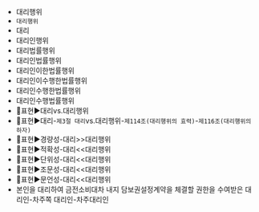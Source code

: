 - 대리행위
- `대리행위`
- 대리
- 대리인행위
- 대리법률행위
- 대리인법률행위
- 대리인이한법률행위
- 대리인이수행한법률행위
- 대리인수행한법률행위
- 대리인수행법률행위
- 📌표현▶️대리vs.대리행위
- 📌표현▶️대리-`제3절 대리`vs.대리행위-`제114조(대리행위의 효력)`-`제116조(대리행위의 하자)`
- 📌표현▶️경량성-대리>>대리행위
- 📌표현▶️적확성-대리<<대리행위
- 📌표현▶️단위성-대리<<대리행위
- 📌표현▶️조문성-대리<<대리행위
- 📌표현▶️문언성-대리<<대리행위
- 본인을 대리하여 금전소비대차 내지 담보권설정계약을 체결할 권한을 수여받은 대리인-차주쪽 대리인-차주대리인